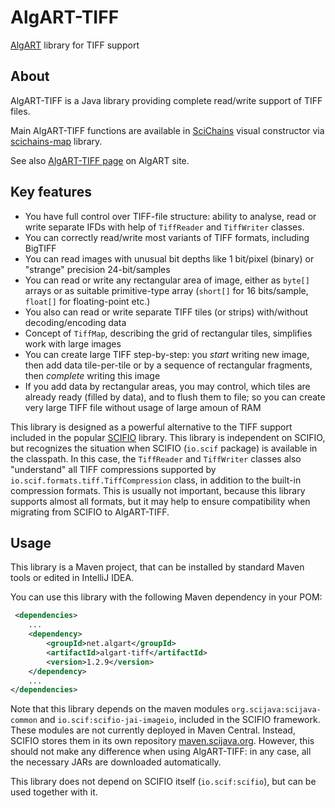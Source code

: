 # AlgART-TIFF

[AlgART](https://algart.net) library for TIFF support

## About

AlgART-TIFF is a Java library providing complete read/write support of TIFF files. 

Main AlgART-TIFF functions are available in [SciChains](http://scichains.com) visual constructor
via [scichains-map](https://github.com/scichains/scichains-maps) library.

See also [AlgART-TIFF page](https://algart.net/java/AlgART-TIFF/) on AlgART site.

## Key features

* You have full control over TIFF-file structure: ability to analyse, read or write separate IFDs with help of `TiffReader` and `TiffWriter` classes.
* You can correctly read/write most variants of TIFF formats, including BigTIFF
* You can read images with unusual bit depths like 1 bit/pixel (binary) or "strange" precision 24-bit/samples
* You can read or write any rectangular area of image, either as `byte[]` arrays or as suitable primitive-type array (`short[]` for 16 bits/sample, `float[]` for floating-point etc.)
* You also can read or write separate TIFF tiles (or strips) with/without decoding/encoding data
* Concept of `TiffMap`, describing the grid of rectangular tiles, simplifies work with large images
* You can create large TIFF step-by-step: you _start_ writing new image, then add data tile-per-tile or by a sequence of rectangular fragments, then _complete_ writing this image 
* If you add data by rectangular areas, you may control, which tiles are already ready (filled by data), and to flush them to file; so you can create very large TIFF file without usage of large amoun of RAM
  
This library is designed as a powerful alternative to the TIFF support included in the popular [SCIFIO](https://github.com/scifio/scifio) library. This library is independent on SCIFIO, but recognizes the situation when SCIFIO (`io.scif` package) is available in the classpath. In this case, the `TiffReader` and `TiffWriter` classes also "understand" all TIFF compressions supported by `io.scif.formats.tiff.TiffCompression` class, in addition to the built-in compression formats. 
This is usually not important, because this library supports almost all formats, but it may help to ensure compatibility when migrating from SCIFIO to AlgART-TIFF. 


## Usage

This library is a Maven project, that can be installed by standard Maven tools or edited in IntelliJ IDEA.

You can use this library with the following Maven dependency in your POM:

```xml
 <dependencies>
    ...
    <dependency>
        <groupId>net.algart</groupId>
        <artifactId>algart-tiff</artifactId>
        <version>1.2.9</version>
    </dependency>
    ...
</dependencies>
```

Note that this library depends on the maven modules `org.scijava:scijava-common` and `io.scif:scifio-jai-imageio`, included in the SCIFIO framework. These modules are not currently deployed in Maven Central. Instead, SCIFIO stores them in its own repository [maven.scijava.org](https://maven.scijava.org/). However, this should not make any difference when using AlgART-TIFF: in any case, all the necessary JARs are downloaded automatically.

This library does not depend on SCIFIO itself (`io.scif:scifio`), but can be used together with it. 
